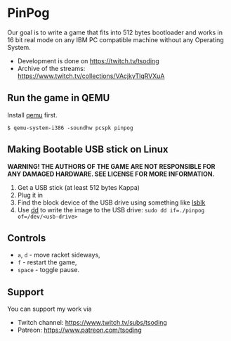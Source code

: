 # PinPog

Our goal is to write a game that fits into 512 bytes bootloader and
works in 16 bit real mode on any IBM PC compatible machine without any
Operating System.

- Development is done on https://twitch.tv/tsoding
- Archive of the streams: https://www.twitch.tv/collections/VAcjkyTlqRVXuA

## Run the game in QEMU

Install [qemu](https://www.qemu.org/) first.

```console
$ qemu-system-i386 -soundhw pcspk pinpog
```

## Making Bootable USB stick on Linux

**WARNING! THE AUTHORS OF THE GAME ARE NOT RESPONSIBLE FOR ANY DAMAGED
HARDWARE. SEE LICENSE FOR MORE INFORMATION.**

1. Get a USB stick (at least 512 bytes Kappa)
1. Plug it in
1. Find the block device of the USB drive using something like
   [lsblk](https://linux.die.net/man/8/lsblk)
1. Use [dd](https://linux.die.net/man/1/dd) to write the image to the
   USB drive: `sudo dd if=./pinpog of=/dev/<usb-drive>`

## Controls

- `a`, `d` - move racket sideways,
- `f` - restart the game,
- `space` - toggle pause.

## Support

You can support my work via

- Twitch channel: https://www.twitch.tv/subs/tsoding
- Patreon: https://www.patreon.com/tsoding
